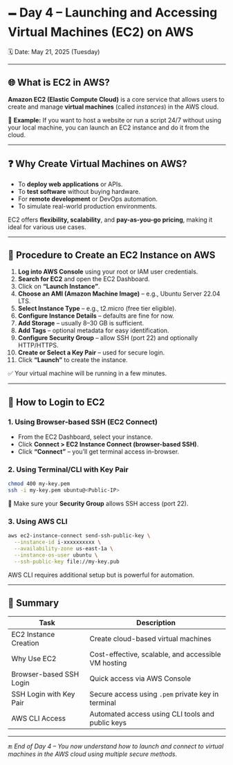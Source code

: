 # 🗕️ Day 4 – Launching and Accessing Virtual Machines (EC2) on AWS

🗓️ Date: May 21, 2025 (Tuesday)

---

## 🌐 What is EC2 in AWS?

**Amazon EC2 (Elastic Compute Cloud)** is a core service that allows users to create and manage **virtual machines** (called *instances*) in the AWS cloud.

📌 **Example:**
If you want to host a website or run a script 24/7 without using your local machine, you can launch an EC2 instance and do it from the cloud.

---

## ❓ Why Create Virtual Machines on AWS?

* To **deploy web applications** or APIs.
* To **test software** without buying hardware.
* For **remote development** or DevOps automation.
* To simulate real-world production environments.

EC2 offers **flexibility, scalability**, and **pay-as-you-go pricing**, making it ideal for various use cases.

---

## 🧰 Procedure to Create an EC2 Instance on AWS

1. **Log into AWS Console** using your root or IAM user credentials.
2. **Search for EC2** and open the EC2 Dashboard.
3. Click on **“Launch Instance”**.
4. **Choose an AMI (Amazon Machine Image)** – e.g., Ubuntu Server 22.04 LTS.
5. **Select Instance Type** – e.g., t2.micro (free tier eligible).
6. **Configure Instance Details** – defaults are fine for now.
7. **Add Storage** – usually 8–30 GB is sufficient.
8. **Add Tags** – optional metadata for easy identification.
9. **Configure Security Group** – allow SSH (port 22) and optionally HTTP/HTTPS.
10. **Create or Select a Key Pair** – used for secure login.
11. Click **“Launch”** to create the instance.

✅ Your virtual machine will be running in a few minutes.

---

## 🔐 How to Login to EC2

### 1. **Using Browser-based SSH (EC2 Connect)**

* From the EC2 Dashboard, select your instance.
* Click **Connect > EC2 Instance Connect (browser-based SSH)**.
* Click **“Connect”** – you’ll get terminal access in-browser.

### 2. **Using Terminal/CLI with Key Pair**

```bash
chmod 400 my-key.pem
ssh -i my-key.pem ubuntu@<Public-IP>
```

📌 Make sure your **Security Group** allows SSH access (port 22).

### 3. **Using AWS CLI**

```bash
aws ec2-instance-connect send-ssh-public-key \
  --instance-id i-xxxxxxxxxx \
  --availability-zone us-east-1a \
  --instance-os-user ubuntu \
  --ssh-public-key file://my-key.pub
```

AWS CLI requires additional setup but is powerful for automation.

---

## 📌 Summary

| Task                    | Description                                         |
| ----------------------- | --------------------------------------------------- |
| EC2 Instance Creation   | Create cloud-based virtual machines                 |
| Why Use EC2             | Cost-effective, scalable, and accessible VM hosting |
| Browser-based SSH Login | Quick access via AWS Console                        |
| SSH Login with Key Pair | Secure access using `.pem` private key in terminal  |
| AWS CLI Access          | Automated access using CLI tools and public keys    |

---

🔚 *End of Day 4 – You now understand how to launch and connect to virtual machines in the AWS cloud using multiple secure methods.*
